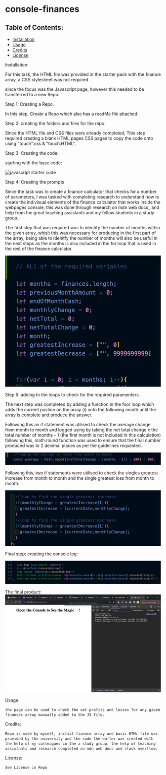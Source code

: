 # console-finances

## Table of Contents: 
* [Installation](#installation)
* [Usage](#usage)
* [Credits](#credits)
* [License](#license)


Installation: 

For this task, the HTML file was provided in the starter pack with the finance array, a CSS stylesheet was not required 

since the focus was the Javascript page, however this needed to be transferred to a new Repo.

Step 1: Creating a Repo. 

In this step, Create a Repo which also has a readMe file attached.

Step 2: creating the folders and files for the repo:

Since the HTML file and CSS files were already completed, This step required creating a blank HTML pages CSS pages to 
copy the code onto using "touch<file name>".css & "touch<file name>.HTML". 

Step 3: Creating the code: 

starting with the base code:

![javascript starter code](./assests/images/Javascript%20page.png)

Step 4: Creating the prompts

Since the task was to create a finance calculator that checks for a number of parameters, I was tasked 
with completing research to understand how to create the indivisual elements of the finance calculator 
that works inside the webpages console, this was done through research on mdn web docs_ and help from 
the great teaching assistants and my fellow students in a study group. 

The first step that was required was to identify the number of months within the given 
array, whislt this was necessary for producing in the first part of the array, being 
able to idenitfy the number of months will also be useful in the next steps as the 
months is also included in the for loop that is used in the rest of the finance 
calculator.

![variables and first line of the foor loop](./assets/images/variables.png)

Step 5: adding to the loops to check for the required paramenters.

The next step was completed by adding a function in the foor loop which adds the current postion on the array (i) onto the following month until the array is complete and produce the answer. 

Following this an if statement was utilised to check the average change from month to month and logged using by taking the net total change x the total number of months - 1 (the first month is not included in this calculation) following this, math.round function was used to ensure that the final number produced was to 2 decimal places as per the guidelines requested.

![average change](./assets/images/Average.png)

Following this, two if statements were utilised to check the singles greatest increase from month to month and the single greatest loss from month to month.

![cgreatest increase and decrease if statements](./assets/images/inc:dec.png)

Final step: creating the console log: 

![completed console log](./assets/images/Console%20log.png)

The final product: 
![final product](./assets/images/final.png)

Usage: 

    the page can be used to check the net profits and losses for any given finances array manually added to the JS file.

Credits: 

    Repo is made by myself, initial fiannce array and basic HTML file was provided by the university and the code thereafter was created with the help of my colleagues in the a study group, the help of teaching assistants and research completed on mdn web docs and stack overflow.

License:

    See License in Repo